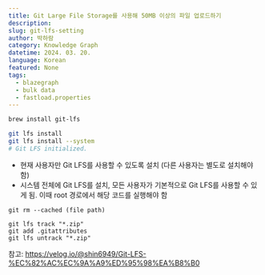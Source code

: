 ```yaml
---
title: Git Large File Storage를 사용해 50MB 이상의 파일 업로드하기
description:
slug: git-lfs-setting
author: 박하람
category: Knowledge Graph
datetime: 2024. 03. 20.
language: Korean
featured: None
tags:
  - blazegraph
  - bulk data
  - fastload.properties
---
```


```bash
brew install git-lfs
```

```bash
git lfs install
git lfs install --system
# Git LFS initialized.
```

- 현재 사용자만 Git LFS를 사용할 수 있도록 설치 (다른 사용자는 별도로 설치해야 함)
- 시스템 전체에 Git LFS를 설치, 모든 사용자가 기본적으로 Git LFS를 사용할 수 있게 됨. 이때 root 경로에서 해당 코드를 실행해야 함

```
git rm --cached (file path)
```

```
git lfs track "*.zip"
git add .gitattributes
git lfs untrack "*.zip"
```

참고: https://velog.io/@shin6949/Git-LFS-%EC%82%AC%EC%9A%A9%ED%95%98%EA%B8%B0
